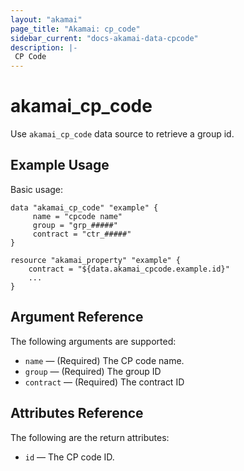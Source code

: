 ```yaml
---
layout: "akamai"
page_title: "Akamai: cp_code"
sidebar_current: "docs-akamai-data-cpcode"
description: |-
 CP Code
---
```


# akamai_cp_code

Use `akamai_cp_code` data source to retrieve a group id.

## Example Usage

Basic usage:

```hcl
data "akamai_cp_code" "example" {
     name = "cpcode name"
     group = "grp_#####"
     contract = "ctr_#####"
}

resource "akamai_property" "example" {
    contract = "${data.akamai_cpcode.example.id}"
    ...
}
```

## Argument Reference

The following arguments are supported:

* `name` — (Required) The CP code name.
* `group` — (Required) The group ID
* `contract` — (Required) The contract ID

## Attributes Reference

The following are the return attributes:

* `id` — The CP code ID.
